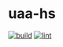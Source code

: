# uaa-hs

[![build](https://github.com/nieled/uaa-hs/actions/workflows/build.yml/badge.svg)](https://github.com/nieled/uaa-hs/actions/workflows/build.yml)
[![lint](https://github.com/nieled/uaa-hs/actions/workflows/hlint.yml/badge.svg)](https://github.com/nieled/uaa-hs/actions/workflows/hlint.yml)
